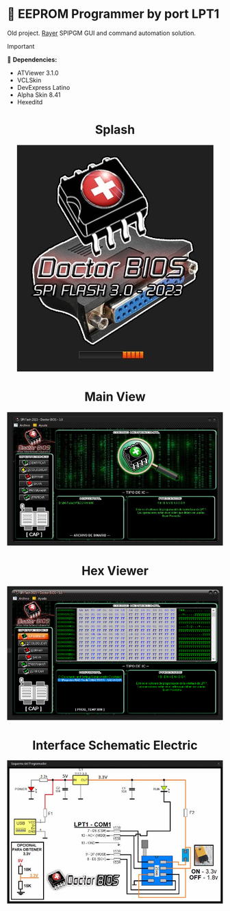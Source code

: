 # :floppy_disk: EEPROM Programmer by port LPT1

Old project. <a href="https://rayer.g6.cz/">Rayer</a> SPIPGM GUI and command automation solution.

> [!IMPORTANT]
>:magnet: <strong>Dependencies:</strong>
>- ATViewer 3.1.0
>- VCLSkin
>- DevExpress Latino
>- Alpha Skin 8.41
>- Hexeditd

<div align="center">
  
# Splash
<div align="center">
  <img src="https://github.com/DoctorBIOS1990/Programmer-EEPROM-LPT1/blob/main/ScreenShot/Splash.jpeg">
</div>

# Main View
<div align="center">
  <img src="https://github.com/DoctorBIOS1990/Programmer-EEPROM-LPT1/blob/main/ScreenShot/Main.jpeg">
</div>

# Hex Viewer
<div align="center">
  <img src="https://github.com/DoctorBIOS1990/Programmer-EEPROM-LPT1/blob/main/ScreenShot/Screen.png">
</div>

# Interface Schematic Electric
<div align="center">
  <img src="https://github.com/DoctorBIOS1990/Programmer-EEPROM-LPT1/blob/main/ScreenShot/Schematic%20Electric.jpeg">
</div>
